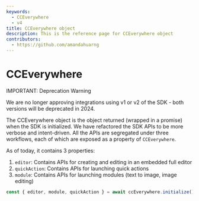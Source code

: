 ```yaml
---
keywords:
  - CCEverywhere
  - v4
title: CCEverywhere object
description: This is the reference page for CCEverywhere object
contributors:
  - https://github.com/amandahuarng
--- 
```


# CCEverywhere 

<InlineAlert variant="error" slots="header, text" />

IMPORTANT: Deprecation Warning

We are no longer approving integrations using v1 or v2 of the SDK - both versions will be deprecated in 2024.

The CCEverywhere object is the object returned (wrapped in a promise) when the SDK is initialized. We have refactored the SDK APIs to be more verbose and intent-driven. All the APIs are segregated under three workflows, each of which are exposed as a property of `CCEverywhere`.

As of today, it contains 3 properties:

1. `editor`: Contains APIs for creating and editing in an embedded full editor
2. `quickAction`: Contains APIs for launching quick actions
3. `module`: Contains APIs for launching modules (text to image, image editing)

<!-- 4. `close()`: Closes the active editor modal
1. `terminate()`: Un-initializes the active `CCEverywhere` instance -->

```js
const { editor, module, quickAction } = await ccEverywhere.initialize();
```
